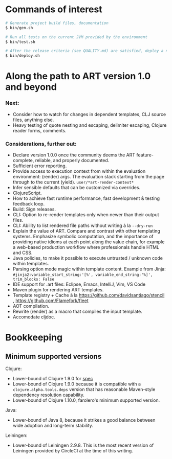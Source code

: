 # Commands of interest

```bash
# Generate project build files, documentation
$ bin/gen.sh

# Run all tests on the current JVM provided by the environment
$ bin/test.sh

# After the release criteria (see QUALITY.md) are satisfied, deploy a new release
$ bin/deploy.sh
```



# Along the path to ART version 1.0 and beyond

### Next:
- Consider how to watch for changes in dependent templates, CLJ source files, anything else.
- Heavy testing of quote nesting and escaping, delimiter escaping, Clojure reader forms, comments.

### Considerations, further out:
- Declare version 1.0.0 once the community deems the ART feature-complete, reliable, and properly documented.
- Sufficient error reporting.
- Provide access to execution context from within the evaluation environment: (render) args. The evaluation stack starting from the page through to the current (yield). `user/*art-render-context*`
- Infer sensible defaults that can be customized via overrides.
- ClojureScript.
- How to achieve fast runtime performance, fast development & testing feedback loop.
- Build: Sign releases.
- CLI: Option to re-render templates only when newer than their output files.
- CLI: Ability to list rendered file paths without writing à la `--dry-run`
- Explain the value of ART. Compare and contrast with other templating systems. Emphasize symbolic computation, and the importance of providing native idioms at each point along the value chain, for example a web-based production workflow where professionals handle HTML and CSS.
- Java policies, to make it possible to execute untrusted / unknown code within templates.
- Parsing option mode magic within template content. Example from Jinja: `#jinja2:variable_start_string:'[%', variable_end_string:'%]', trim_blocks: False`
- IDE support for .art files: Eclipse, Emacs, IntelliJ, Vim, VS Code
- Maven plugin for rendering ART templates.
- Template registry + Cache à la https://github.com/davidsantiago/stencil , https://github.com/Flamefork/fleet
- AOT compilation.
- Rewrite (render) as a macro that compiles the input template.
- Accomodate cljdoc.



# Bookkeeping

## Minimum supported versions
Clojure:
- Lower-bound of Clojure 1.9.0 for [spec](https://clojure.org/guides/spec)
- Lower-bound of Clojure 1.9.0 because it is compatible with a ``clojure.alpha.tools.deps`` version that has reasonable Maven-style dependency resolution capability.
- Lower-bound of Clojure 1.10.0, farolero's minimum supported version.

Java:
- Lower-bound of Java 8, because it strikes a good balance between wide adoption and long-term stability.

Leiningen:
- Lower-bound of Leiningen 2.9.8. This is the most recent version of Leiningen provided by CircleCI at the time of this writing.
